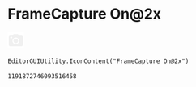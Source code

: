 # FrameCapture On@2x
![](/img/FrameCapture%20On@2x.png)

``` CSharp
EditorGUIUtility.IconContent("FrameCapture On@2x")
```
```
1191872746093516458
```

